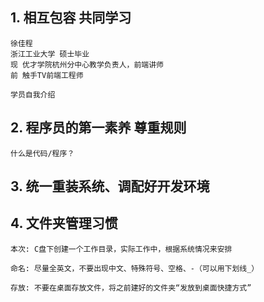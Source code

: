 ## 1. 相互包容 共同学习

    徐佳程
    浙江工业大学 硕士毕业
    现 优才学院杭州分中心教学负责人，前端讲师
    前 触手TV前端工程师

    学员自我介绍

## 2. 程序员的第一素养 尊重规则

    什么是代码/程序？

## 3. 统一重装系统、调配好开发环境

## 4. 文件夹管理习惯

    本次: C盘下创建一个工作目录，实际工作中，根据系统情况来安排

    命名: 尽量全英文，不要出现中文、特殊符号、空格、-（可以用下划线_）

    存放: 不要在桌面存放文件，将之前建好的文件夹“发放到桌面快捷方式”
